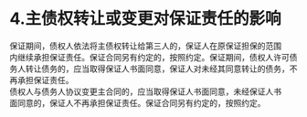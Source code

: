 # 4.主债权转让或变更对保证责任的影响

保证期间，债权人依法将主债权转让给第三人的，保证人在原保证担保的范围<br />
      内继续承担保证责任。保证合同另有约定的，按照约定。保证期间，债权人许可债<br />
      务人转让债务的，应当取得保证人书面同意，保证人对未经其同意转让的债务，不<br />
      再承担保证责任。<br />
      债权人与债务人协议变更主合同的，应当取得保证人书面同意，未经保证人书<br />
      面同意的，保证人不再承担保证责任。保证合同另有约定的，按照约定。